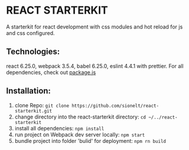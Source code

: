 # REACT STARTERKIT

A starterkit for react development with css modules and hot reload for js and css configured.

## Technologies:
react 6.25.0, webpack 3.5.4, babel 6.25.0, eslint 4.4.1 with prettier. For all dependencies, check out <a href="https://github.com/sionelt/react-starterkit/blob/master/package.json">package.js</a>

## Installation:
1. clone Repo: `git clone https://github.com/sionelt/react-starterkit.git`
2. change directory into the react-starterkit directory: `cd ~/../react-starterkit`
3. install all dependencies: `npm install`
4. run project on Webpack dev server locally: `npm start`
5. bundle project into folder 'bulid' for deployment: `npm rn build`

